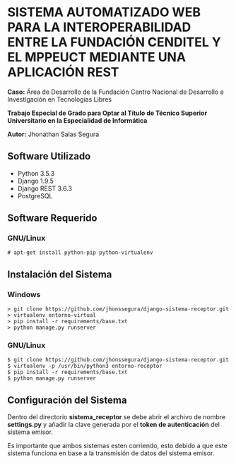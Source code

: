 # SISTEMA AUTOMATIZADO WEB PARA LA INTEROPERABILIDAD ENTRE LA FUNDACIÓN CENDITEL Y EL MPPEUCT MEDIANTE UNA APLICACIÓN REST

**Caso:** Área de Desarrollo de la Fundación Centro Nacional de Desarrollo e Investigación en Tecnologías Libres

**Trabajo Especial de Grado para Optar al Título de Técnico Superior Universitario en la Especialidad de Informática**

**Autor:** Jhonathan Salas Segura

## Software Utilizado

* Python 3.5.3
* Django 1.9.5
* Django REST 3.6.3
* PostgreSQL

## Software Requerido

### GNU/Linux

    # apt-get install python-pip python-virtualenv

## Instalación del Sistema

### Windows
    > git clone https://github.com/jhonssegura/django-sistema-receptor.git
    > virtualenv entorno-virtual
    > pip install -r requirements/base.txt
    > python manage.py runserver
    
### GNU/Linux

    $ git clone https://github.com/jhonssegura/django-sistema-receptor.git
    $ virtualenv -p /usr/bin/python3 entorno-receptor
    $ pip install -r requirements/base.txt
    $ python manage.py runserver

## Configuración del Sistema

Dentro del directorio **sistema_receptor** se debe abrir el archivo de nombre **settings.py** y añadir la clave generada por el **token de autenticación** del sistema emisor.

Es importante que ambos sistemas esten corriendo, esto debido a que este sistema funciona en base a la transmisión de datos del sistema emisor.

